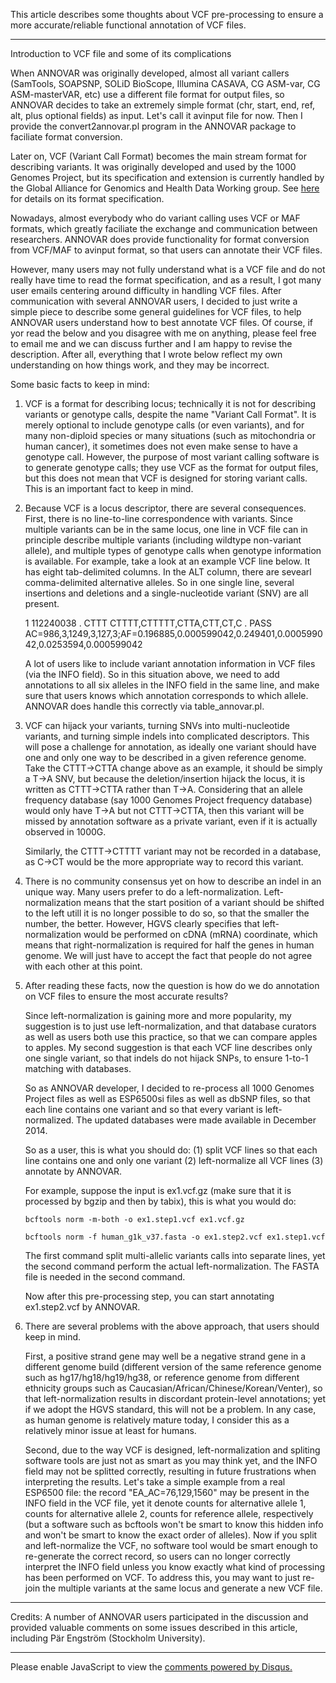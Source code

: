 This article describes some thoughts about VCF pre-processing to ensure a more accurate/reliable functional annotation of VCF files.

---

Introduction to VCF file and some of its complications

When ANNOVAR was originally developed, almost all variant callers (SamTools, SOAPSNP, SOLiD BioScope, Illumina CASAVA, CG ASM-var, CG ASM-masterVAR, etc) use a different file format for output files, so ANNOVAR decides to take an extremely simple format (chr, start, end, ref, alt, plus optional fields) as input. Let's call it avinput file for now. Then I provide the convert2annovar.pl program in the ANNOVAR package to faciliate format conversion.

Later on, VCF (Variant Call Format) becomes the main stream format for describing variants. It was originally developed and used by the 1000 Genomes Project, but its specification and extension is currently handled by the Global Alliance for Genomics and Health Data Working group. See [here]( http://www.1000genomes.org/wiki/Analysis/Variant%20Call%20Format/vcf-variant-call-format-version-41) for details on its format specification.

Nowadays, almost everybody who do variant calling uses VCF or MAF formats, which greatly faciliate the exchange and communication between researchers. ANNOVAR does provide functionality for format conversion from VCF/MAF to avinput format, so that users can annotate their VCF files.

However, many users may not fully understand what is a VCF file and do not really have time to read the format specification, and as a result, I got many user emails centering around difficulty in handling VCF files. After communication with several ANNOVAR users, I decided to just write a simple piece to describe some general guidelines for VCF files, to help ANNOVAR users understand how to best annotate VCF files. Of course, if yor read the below and you disagree with me on anything, please feel free to email me and we can discuss further and I am happy to revise the description. After all, everything that I wrote below reflect my own understanding on how things work, and they may be incorrect.

Some basic facts to keep in mind:

1. VCF is a format for describing locus; technically it is not for describing variants or genotype calls, despite the name "Variant Call Format". It is merely optional to include genotype calls (or even variants), and for many non-diploid species or many situations (such as mitochondria or human cancer), it sometimes does not even make sense to have a genotype call. However, the purpose of most variant calling software is to generate genotype calls; they use VCF as the format for output files, but this does not mean that VCF is designed for storing variant calls. This is an important fact to keep in mind.

2. Because VCF is a locus descriptor, there are several consequences. First, there is no line-to-line correspondence with variants. Since multiple variants can be in the same locus, one line in VCF file can in principle describe multiple variants (including wildtype non-variant allele), and multiple types of genotype calls when genotype information is available. For example, take a look at an example VCF line below. It has eight tab-delimited columns. In the ALT column, there are sevearl comma-delimited alternative alleles. So in one single line, several insertions and deletions and a single-nucleotide variant (SNV) are all present.

    1	112240038	.	CTTT	CTTTT,CTTTTT,CTTA,CTT,CT,C	.	PASS	AC=986,3,1249,3,127,3;AF=0.196885,0.000599042,0.249401,0.000599042,0.0253594,0.000599042

    A lot of users like to include variant annotation information in VCF files (via the INFO field). So in this situation above, we need to add annotations to all six alleles in the INFO field in the same line, and make sure that users knows which annotation corresponds to which allele. ANNOVAR does handle this correctly via table_annovar.pl.

3. VCF can hijack your variants, turning SNVs into multi-nucleotide variants, and turning simple indels into complicated descriptors. This will pose a challenge for annotation, as ideally one variant should have one and only one way to be described in a given reference genome. Take the CTTT->CTTA change above as an example, it should be simply a T->A SNV, but because the deletion/insertion hijack the locus, it is written as CTTT->CTTA rather than T->A. Considering that an allele frequency database (say 1000 Genomes Project frequency database) would only have T->A but not CTTT->CTTA, then this variant will be missed by annotation software as a private variant, even if it is actually observed in 1000G.

    Similarly, the CTTT->CTTTT variant may not be recorded in a database, as C->CT would be the more appropriate way to record this variant.

4. There is no community consensus yet on how to describe an indel in an unique way. Many users prefer to do a left-normalization. Left-normalization means that the start position of a variant should be shifted to the left utill it is no longer possible to do so, so that the smaller the number, the better. However, HGVS clearly specifies that left-normalization would be performed on cDNA (mRNA) coordinate, which means that right-normalization is required for half the genes in human genome. We will just have to accept the fact that people do not agree with each other at this point.

5. After reading these facts, now the question is how do we do annotation on VCF files to ensure the most accurate results?

    Since left-normalization is gaining more and more popularity, my suggestion is to just use left-normalization, and that database curators as well as users both use this practice, so that we can compare apples to apples. My second suggestion is that each VCF line describes only one single variant, so that indels do not hijack SNPs, to ensure 1-to-1 matching with databases.

    So as ANNOVAR developer, I decided to re-process all 1000 Genomes Project files as well as ESP6500si files as well as dbSNP files, so that each line contains one variant and so that every variant is left-normalized. The updated databases were made available in December 2014.

    So as a user, this is what you should do: (1) split VCF lines so that each line contains one and only one variant (2) left-normalize all VCF lines (3) annotate by ANNOVAR.

    For example, suppose the input is ex1.vcf.gz (make sure that it is processed by bgzip and then by tabix), this is what you would do:

    `bcftools norm -m-both -o ex1.step1.vcf ex1.vcf.gz`

    `bcftools norm -f human_g1k_v37.fasta -o ex1.step2.vcf ex1.step1.vcf`

    The first command split multi-allelic variants calls into separate lines, yet the second command perform the actual left-normalization. The FASTA file is needed in the second command.

    Now after this pre-processing step, you can start annotating ex1.step2.vcf by ANNOVAR.

6. There are several problems with the above approach, that users should keep in mind.

    First, a positive strand gene may well be a negative strand gene in a different genome build (different version of the same reference genome such as hg17/hg18/hg19/hg38, or reference genome from different ethnicity groups such as Caucasian/African/Chinese/Korean/Venter), so that left-normalization results in discordant protein-level annotations; yet if we adopt the HGVS standard, this will not be a problem. In any case, as human genome is relatively mature today, I consider this as a relatively minor issue at least for humans.

    Second, due to the way VCF is designed, left-normalization and spliting software tools are just not as smart as you may think yet, and the INFO field may not be splitted correctly, resulting in future frustrations when interpreting the results. Let's take a simple example from a real ESP6500 file: the record "EA_AC=76,129,1560" may be present in the INFO field in the VCF file, yet it denote counts for alternative allele 1, counts for alternative allele 2, counts for reference allele, respectively (but a software such as bcftools won't be smart to know this hidden info and won't be smart to know the exact order of alleles). Now if you split and left-normalize the VCF, no software tool would be smart enough to re-generate the correct record, so users can no longer correctly interpret the INFO field unless you know exactly what kind of processing has been performed on VCF. To address this, you may want to just re-join the multiple variants at the same locus and generate a new VCF file.

---

Credits: A number of ANNOVAR users participated in the discussion and provided valuable comments on some issues described in this article, including Pär Engström (Stockholm University).


---

<script>
  (function(i,s,o,g,r,a,m){i['GoogleAnalyticsObject']=r;i[r]=i[r]||function(){
  (i[r].q=i[r].q||[]).push(arguments)},i[r].l=1*new Date();a=s.createElement(o),
  m=s.getElementsByTagName(o)[0];a.async=1;a.src=g;m.parentNode.insertBefore(a,m)
  })(window,document,'script','//www.google-analytics.com/analytics.js','ga');

  ga('create', 'UA-48623707-1', 'openbioinformatics.org');
  ga('send', 'pageview');
</script>

<div id="disqus_thread"></div>
<script type="text/javascript">
    /* * * CONFIGURATION VARIABLES * * */
    var disqus_shortname = 'annovar';
    
    /* * * DON'T EDIT BELOW THIS LINE * * */
    (function() {
        var dsq = document.createElement('script'); dsq.type = 'text/javascript'; dsq.async = true;
        dsq.src = '//' + disqus_shortname + '.disqus.com/embed.js';
        (document.getElementsByTagName('head')[0] || document.getElementsByTagName('body')[0]).appendChild(dsq);
    })();
</script>
<noscript>Please enable JavaScript to view the <a href="https://disqus.com/?ref_noscript" rel="nofollow">comments powered by Disqus.</a></noscript>